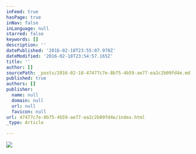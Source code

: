```yaml
---
inFeed: true
hasPage: true
inNav: false
inLanguage: null
starred: false
keywords: []
description: ''
datePublished: '2016-02-18T23:55:07.978Z'
dateModified: '2016-02-18T23:54:57.165Z'
title: ''
author: []
sourcePath: _posts/2016-02-18-47477c7e-8b75-4b59-ae77-ea2c2b09fd4e.md
published: true
authors: []
publisher:
  name: null
  domain: null
  url: null
  favicon: null
url: 47477c7e-8b75-4b59-ae77-ea2c2b09fd4e/index.html
_type: Article

---
```

![](https://the-grid-user-content.s3-us-west-2.amazonaws.com/490bec23-4e98-4e66-9f1c-db5ee40c8122.png)